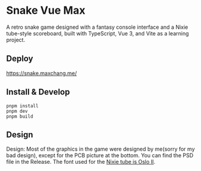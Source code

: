 # Snake Vue Max

A retro snake game designed with a fantasy console interface and a Nixie tube-style scoreboard, built with TypeScript, Vue 3, and Vite as a learning project.

## Deploy

https://snake.maxchang.me/

## Install & Develop

```
pnpm install
pnpm dev
pnpm build
```

## Design

Design: Most of the graphics in the game were designed by me(sorry for my bad design), except for the PCB picture at the bottom. You can find the PSD file in the Release. The font used for the [Nixie tube is Oslo II](https://www.1001fonts.com/oslo-ii-font.html).
